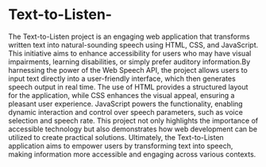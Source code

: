 # Text-to-Listen-
The Text-to-Listen project is an engaging web application that transforms written text into natural-sounding speech using HTML, CSS, and JavaScript. This initiative aims to enhance accessibility for users who may have visual impairments, learning disabilities, or simply prefer auditory information.By harnessing the power of the Web Speech API, the project allows users to input text directly into a user-friendly interface, which then generates speech output in real time. The use of HTML provides a structured layout for the application, while CSS enhances the visual appeal, ensuring a pleasant user experience. JavaScript powers the functionality, enabling dynamic interaction and control over speech parameters, such as voice selection and speech rate. This project not only highlights the importance of accessible technology but also demonstrates how web development can be utilized to create practical solutions. Ultimately, the Text-to-Listen application aims to empower users by transforming text into speech, making information more accessible and engaging across various contexts.
